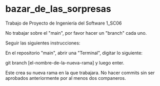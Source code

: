 # bazar_de_las_sorpresas
Trabajo de Proyecto de Ingeniería del Software 1_SC06

No trabajar sobre el "main", por favor hacer un "branch" cada uno.

Seguir las siguientes instrucciones:

En el repositorio "main", abrir una "Terminal", digitar lo siguiente:

git branch [el-nombre-de-la-nueva-rama] y luego enter.

Este crea su nueva rama en la que trabajara. No hacer commits sin ser aprobados anteriormente por al menos dos companeros. 
